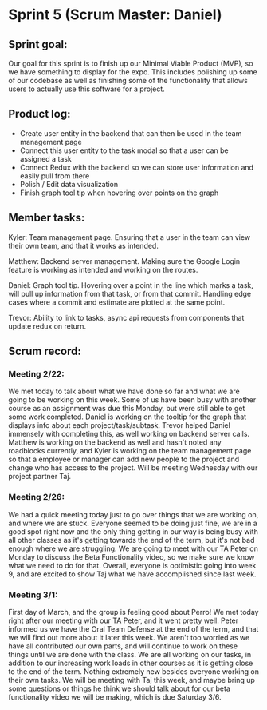 # __Sprint 5__ (Scrum Master: Daniel)

## __Sprint goal:__  
Our goal for this sprint is to finish up our Minimal Viable Product (MVP), so we have something to display for the expo. This includes polishing up some of our codebase as well as
finishing some of the functionality that allows users to actually use this software for a project.

## __Product log:__ 
- Create user entity in the backend that can then be used in the team management page
- Connect this user entity to the task modal so that a user can be assigned a task
- Connect Redux with the backend so we can store user information and easily pull from there
- Polish / Edit data visualization
- Finish graph tool tip when hovering over points on the graph
## __Member tasks:__ 
Kyler: Team management page. Ensuring that a user in the team can view their own team, and that it works as intended.

Matthew: Backend server management. Making sure the Google Login feature is working as intended and working on the routes.

Daniel: Graph tool tip. Hovering over a point in the line which marks a task, will pull up information from that task, or from that commit. Handling edge cases where a commit and estimate are plotted at the same point.

Trevor: Ability to link to tasks, async api requests from components that update redux on return.

## __Scrum record:__ 

### Meeting 2/22:
We met today to talk about what we have done so far and what we are going to be working on this week. Some of us have been busy with another course as an assignment was due this Monday, but were still able to get some work completed. Daniel is working on the tooltip for the graph that displays info about each project/task/subtask. Trevor helped Daniel immensely with completing this, as well working on backend server calls. Matthew is working on the backend as well and hasn't noted any roadblocks currently, and Kyler is working on the team management page so that a employee or manager can add new people to the project and change who has access to the project. Will be meeting Wednesday with our project partner Taj.

### Meeting 2/26:
We had a quick meeting today just to go over things that we are working on, and where we are stuck. Everyone seemed to be doing just fine, we are in a good spot right now and the only thing getting in our way is being busy with all other classes as it's getting towards the end of the term, but it's not bad enough where we are struggling. We are going to meet with our TA Peter on Monday to discuss the Beta Functionality video, so we make sure we know what we need to do for that. Overall, everyone is optimistic going into week 9, and are excited to show Taj what we have accomplished since last week.

### Meeting 3/1:
First day of March, and the group is feeling good about Perro! We met today right after our meeting with our TA Peter, and it went pretty well. Peter informed us we have the Oral Team Defense at the end of the term, and that we will find out more about it later this week. We aren't too worried as we have all contributed our own parts, and will continue to work on these things until we are done with the class. We are all working on our tasks, in addition to our increasing work loads in other courses as it is getting close to the end of the term. Nothing extremely new besides everyone working on their own tasks. We will be meeting with Taj this week, and maybe bring up some questions or things he think we should talk about for our beta functionality video we will be making, which is due Saturday 3/6.
